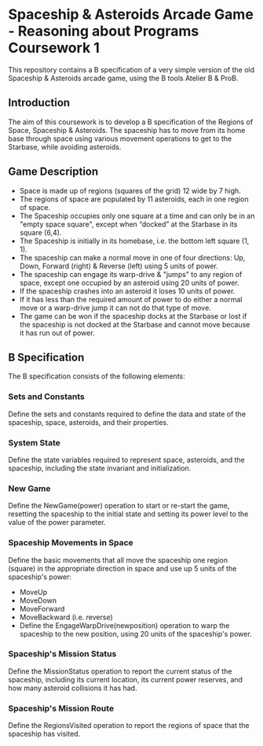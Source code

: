 # Spaceship & Asteroids Arcade Game - Reasoning about Programs Coursework 1
This repository contains a B specification of a very simple version of the old Spaceship & Asteroids arcade game, using the B tools Atelier B & ProB.

## Introduction
The aim of this coursework is to develop a B specification of the Regions of Space, Spaceship & Asteroids. The spaceship has to move from its home base through space using various movement operations to get to the Starbase, while avoiding asteroids.

## Game Description
* Space is made up of regions (squares of the grid) 12 wide by 7 high.
* The regions of space are populated by 11 asteroids, each in one region of space.
* The Spaceship occupies only one square at a time and can only be in an "empty space square", except when “docked” at the Starbase in its square (6,4).
* The Spaceship is initially in its homebase, i.e. the bottom left square (1, 1).
* The spaceship can make a normal move in one of four directions: Up, Down, Forward (right) & Reverse (left) using 5 units of power.
* The spaceship can engage its warp-drive & "jumps" to any region of space, except one occupied by an asteroid using 20 units of power.
* If the spaceship crashes into an asteroid it loses 10 units of power.
* If it has less than the required amount of power to do either a normal move or a warp-drive jump it can not do that type of move.
* The game can be won if the spaceship docks at the Starbase or lost if the spaceship is not docked at the Starbase and cannot move because it has run out of power.

## B Specification
The B specification consists of the following elements:

### Sets and Constants
Define the sets and constants required to define the data and state of the spaceship, space, asteroids, and their properties.

### System State
Define the state variables required to represent space, asteroids, and the spaceship, including the state invariant and initialization.

### New Game
Define the NewGame(power) operation to start or re-start the game, resetting the spaceship to the initial state and setting its power level to the value of the power parameter.

### Spaceship Movements in Space
Define the basic movements that all move the spaceship one region (square) in the appropriate direction in space and use up 5 units of the spaceship's power:
* MoveUp
* MoveDown
* MoveForward
* MoveBackward (i.e. reverse)
* Define the EngageWarpDrive(newposition) operation to warp the spaceship to the new position, using 20 units of the spaceship's power.

### Spaceship's Mission Status
Define the MissionStatus operation to report the current status of the spaceship, including its current location, its current power reserves, and how many asteroid collisions it has had.

### Spaceship's Mission Route
Define the RegionsVisited operation to report the regions of space that the spaceship has visited.
